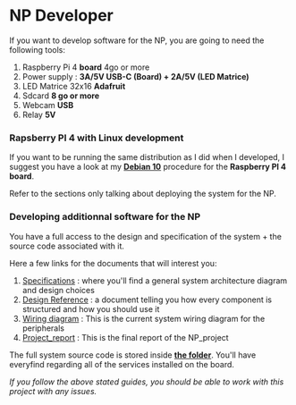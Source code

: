 # NP Developer

If you want to develop software for the NP, you are going to need the following tools:

1. Raspberry Pi 4 **board** 4go or more
2. Power supply : **3A/5V USB-C (Board) + 2A/5V (LED Matrice)**
3. LED Matrice 32x16 **Adafruit**
4. Sdcard **8 go or more**
5. Webcam **USB**
6. Relay **5V**

### **Rapsberry PI 4 with Linux development**

If you want to be running the same distribution as I did when I developed, I suggest you have a look at my [**Debian 10**](https://github.com/Layapanda/Projet_NP/tree/main/doc/RaspberryDebian) procedure for the **Raspberry PI 4 board**.

Refer to the sections only talking about deploying the system for the NP.

### **Developing additionnal software for the NP**

You have a full access to the design and specification of the system + the source code associated with it.

Here a few links for the documents that will interest you:
1. [Specifications](../Specs_and_Design/CDS_NP_MARTINEZ_Pablo.pdf) : where you'll find a general system architecture diagram and design choices
2. [Design Reference](../Specs_and_Design/CA_NP_MARTINEZ_Pablo.pdf) : a document telling you how every component is structured and how you should use it
3. [Wiring diagram](../Specs_and_Design/Wiring_NP.pdf) : This is the current system wiring diagram for the peripherals
4. [Project_report](../Specs_and_Design/Rapport_NP_MARTINEZ_Pablo.pdf) : This is the final report of the NP_project

The full system source code is stored inside [**the folder**](https://github.com/Layapanda/Projet_NP/).
You'll have everyfind regarding all of the services installed on the board.


*If you follow the above stated guides, you should be able to work with this project with any issues.*
